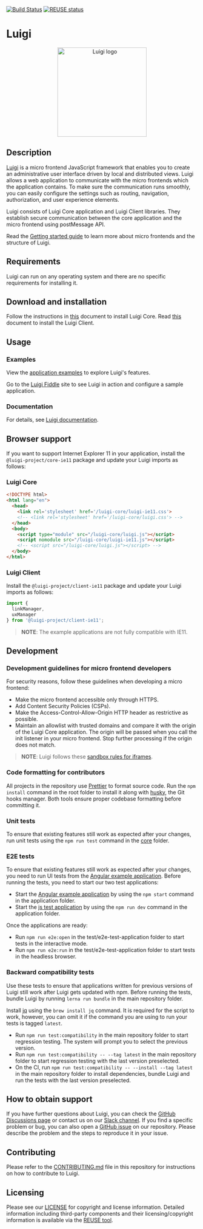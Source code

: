 [![Build Status](https://github.com/SAP/luigi/actions/workflows/test.yml/badge.svg)](https://github.com/SAP/luigi/actions/workflows/test.yml)
[![REUSE status](https://api.reuse.software/badge/github.com/SAP/luigi)](https://api.reuse.software/info/github.com/SAP/luigi)
# Luigi
<p align="center">
 <img src="https://raw.githubusercontent.com/sap/luigi/master/logo.png" alt="Luigi logo" width="235">
</p>

## Description

[Luigi](https://luigi-project.io) is a micro frontend JavaScript framework that enables you to create an administrative user interface driven by local and distributed views. Luigi allows a web application to communicate with the micro frontends which the application contains. To make sure the communication runs smoothly, you can easily configure the settings such as routing, navigation, authorization, and user experience elements.

Luigi consists of Luigi Core application and Luigi Client libraries. They establish secure communication between the core application and the micro frontend using postMessage API.

Read the [Getting started guide](https://docs.luigi-project.io/docs/getting-started) to learn more about micro frontends and the structure of Luigi.

## Requirements

Luigi can run on any operating system and there are no specific requirements for installing it.

## Download and installation

Follow the instructions in [this](https://docs.luigi-project.io/docs/application-setup) document to install Luigi Core. Read [this](https://docs.luigi-project.io/docs/luigi-client-setup) document to install the Luigi Client.


## Usage

### Examples

View the [application examples](core/examples) to explore Luigi's features.

Go to the [Luigi Fiddle](https://fiddle.luigi-project.io) site to see Luigi in action and configure a sample application.

### Documentation

For details, see [Luigi documentation](https://docs.luigi-project.io).

## Browser support

If you want to support Internet Explorer 11 in your application, install the `@luigi-project/core-ie11` package and update your Luigi imports as follows:
### Luigi Core
```html
<!DOCTYPE html>
<html lang="en">
  <head>
    <link rel='stylesheet' href='/luigi-core/luigi-ie11.css'>
    <!-- <link rel='stylesheet' href='/luigi-core/luigi.css'> -->
  </head>
  <body>
    <script type="module" src="/luigi-core/luigi.js"></script>
    <script nomodule src="/luigi-core/luigi-ie11.js"></script>
    <!-- <script src="/luigi-core/luigi.js"></script> -->
  </body>
</html>
```

### Luigi Client
Install the `@luigi-project/client-ie11` package and update your Luigi imports as follows:
```javascript
import {
  linkManager,
  uxManager
} from '@luigi-project/client-ie11';
```

> **NOTE**: The example applications are not fully compatible with IE11.

## Development

### Development guidelines for micro frontend developers

For security reasons, follow these guidelines when developing a micro frontend:

- Make the micro frontend accessible only through HTTPS.
- Add Content Security Policies (CSPs).
- Make the Access-Control-Allow-Origin HTTP header as restrictive as possible.
- Maintain an allowlist with trusted domains and compare it with the origin of the Luigi Core application. The origin will be passed when you call the init listener in your micro frontend. Stop further processing if the origin does not match.


> **NOTE**: Luigi follows these [sandbox rules for iframes](https://github.com/SAP/luigi/blob/af1deebb392dcec6490f72576e32eb5853a894bc/core/src/utilities/helpers/iframe-helpers.js#L140).


### Code formatting for contributors

All projects in the repository use [Prettier](https://prettier.io) to format source code. Run the `npm install` command in the root folder to install it along with [husky](https://github.com/typicode/husky), the Git hooks manager. Both tools ensure proper codebase formatting before committing it.

### Unit tests

To ensure that existing features still work as expected after your changes, run unit tests using the `npm run test` command in the [core](/core) folder.

### E2E tests

To ensure that existing features still work as expected after your changes, you need to run UI tests from the [Angular example application](https://github.com/SAP/luigi/tree/master/test/e2e-test-application). Before running the tests, you need to start our two test applications: 

- Start the [Angular example application](https://github.com/SAP/luigi/tree/master/test/e2e-test-application) by using the `npm start` command in the application folder.
- Start the [js test application](https://github.com/SAP/luigi/tree/master/test/e2e-js-test-application) by using the `npm run dev` command in the application folder.

Once the applications are ready:

- Run `npm run e2e:open` in the test/e2e-test-application folder to start tests in the interactive mode.
- Run `npm run e2e:run` in the test/e2e-test-application folder to start tests in the headless browser.

### Backward compatibility tests

Use these tests to ensure that applications written for previous versions of Luigi still work after Luigi gets updated with npm. Before running the tests, bundle Luigi by running `lerna run bundle` in the main repository folder.

Install [jq](https://stedolan.github.io/jq/) using the `brew install jq` command. It is required for the script to work, however, you can omit it if the command you are using to run your tests is tagged `latest`.

- Run `npm run test:compatibility` in the main repository folder to start regression testing. The system will prompt you to select the previous version.
- Run `npm run test:compatibility -- --tag latest` in the main repository folder to start regression testing with the last version preselected.
- On the CI, run `npm run test:compatibility -- --install --tag latest` in the main repository folder to install dependencies, bundle Luigi and run the tests with the last version preselected.

## How to obtain support

If you have further questions about Luigi, you can check the [GitHub Discussions page](https://github.com/SAP/luigi/discussions) or contact us on our [Slack channel](https://slack.luigi-project.io/). If you find a specific problem or bug, you can also open a [GitHub issue](https://github.com/SAP/luigi/issues/new/choose) on our repository. Please describe the problem and the steps to reproduce it in your issue.

## Contributing

Please refer to the [CONTRIBUTING.md](CONTRIBUTING.md) file in this repository for instructions on how to contribute to Luigi.

## Licensing

Please see our [LICENSE](LICENSE) for copyright and license information. Detailed information including third-party components and their licensing/copyright information is available via the [REUSE tool](https://api.reuse.software/info/github.com/SAP/Luigi). 